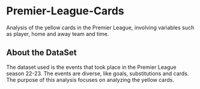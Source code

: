 # Premier-League-Cards
Analysis of the yellow cards in the Premier League, involving variables such as player, home and away team and time.
## About the DataSet
The dataset used is the events that took place in the Premier League season 22-23. The events are diverse, like goals, substitutions and cards. 
The purpose of this analysis focuses on analyzing the yellow cards.
